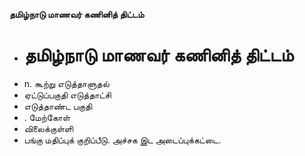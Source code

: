 **தமிழ்நாடு மாணவர் கணினித் திட்டம்**
- # தமிழ்நாடு மாணவர் கணினித் திட்டம்
- n. கூற்று எடுத்தாளுதல்
- ஏட்டுப்பகுதி எடுத்தாட்சி
- எடுத்தாண்ட பகுதி
- . மேற்கோள்
- விலைக்குள்ளி
- பங்கு மதிப்புக் குறிப்பீடு. அச்சக இட அடைப்புக்கட்டை.

